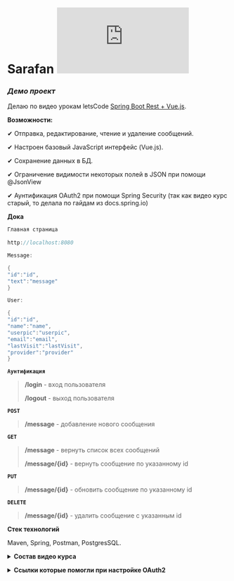 # **Sarafan** ![progress](http://www.yarntomato.com/percentbarmaker/button.php?barPosition=23&leftFill=%23FF0000 "progress") 
### _Демо проект_ 

Делаю по видео урокам letsCode [Spring Boot Rest + Vue.js](https://www.youtube.com/playlist?list=PLU2ftbIeotGqSTOVNjT4L3Yfy8jatCdhm).

**Возможности:**

✔ Отправка, редактирование, чтение и удаление сообщений.

✔ Настроен базовый JavaScript интерфейс (Vue.js). 

✔ Сохранение данных в БД.

✔ Ограничение видимости некоторых полей в JSON при помощи @JsonView

✔ Аунтификация OAuth2 при помощи Spring Security (так как видео курс старый, то делала по гайдам из docs.spring.io)

**Дока**

```java
Главная страница
        
http://localhost:8080
```

```java
Message:

{
"id":"id",
"text":"message"
}
```

```java
User:

{
"id":"id",
"name":"name",
"userpic":"userpic",
"email":"email",
"lastVisit":"lastVisit",
"provider":"provider"
}
```

**`Аунтификация`**
>**/login** - вход пользователя
> 
>**/logout** - выход пользователя

**`POST`**
>**/message** - добавление нового сообщения

**`GET`**
>**/message** - вернуть список всех сообщений
>
>**/message/{id}** - вернуть сообщение по указанному id


**`PUT`**
>**/message/{id}** - обновить сообщение по указанному id

**`DELETE`**
>**/message/{id}** - удалить сообщение с указанным id
  
**Стек технологий**

Maven, Spring, Postman, PostgresSQL.


**<details><summary>Состав видео курса</summary>**

- [X] **lec_1** - Делаем простое REST приложение с нуля.

- [X] **lec_2** - Vue.js - базовый JavaScript интерфейс (часть 1). 

- [X] **lec_3** - Vue.js - отображение и изменение данных с сервера (часть 2). 

- [X] **lec_4** - Подключаем базу данных, настраиваем Jackson.

- [X] **lec_5** - Подключаем Spring Security и oAuth2. 

- [ ] **lec_6** - Настраиваем Spring Security и oAuth2 в Vue.js.

- [ ] **lec_7** - Настраиваем Webpack и разбиваем фронт на

- [ ] **lec_8** - Подключаем WebSocket (SockJS + Stomp). Spring

- [ ] **lec_9** - Стилизуем приложение с Vuetify (Material design).

- [ ] **lec_10** - Сериализуем с JsonView при отправке через WebSocket.

- [ ] **lec_11** - Настраиваем Vuex. Централизованное хранилище. 

- [ ] **lec_12** - Vue Router. Роутинг в браузере. 

- [ ] **lec_13** - Open Graph Protocol: превью ссылок на сайте по микроразметке. 

- [ ] **lec_14** - Комментарии с JPA Entity Graph. 

- [ ] **lec_15** - Решение циклических ссылок в JSON. Vue debug. 

- [ ] **lec_16** - Бесконечная прокрутка списков

- [ ] **lec_17** - Подписки пользователей. Spring Boot Rest

- [ ] **lec_18** - Подписки с подтверждением. 

- [ ] **lec_19** - Подписки с подтверждением: фронтенд. 

- [ ] **lec_20** - Sentry: собираем ошибки от пользователей.

- [ ] **lec_21** - Собираем JAR с Vue.js внутри. 

- [ ] **lec_22** - Публикация на Heroku.
      
</details>

**<details><summary>Ссылки которые помогли при настройке OAuth2</summary>**

- Статья **Spring Boot OAuth2 Login with Google Example** от *30 November 2022* - https://www.codejava.net/frameworks/spring-boot/oauth2-login-with-google-example

- Гайды от **Spring.io**
  - https://docs.spring.io/spring-authorization-server/reference/guides/how-to-social-login.html
  - https://docs.spring.io/spring-authorization-server/reference/protocol-endpoints.html
  - https://docs.spring.io/spring-security/reference/servlet/authentication/passwords/basic.html
  - https://docs.spring.io/spring-security/reference/servlet/architecture.html#servlet-securityfilterchain


- Статьи на **Habr**
  - https://habr.com/ru/articles/346628/
  - https://habr.com/ru/articles/528410/
  

- **JavaRush** - https://javarush.com/quests/lectures/questspringsecurity.level01.lecture09

</details>